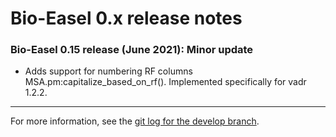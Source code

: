 # Bio-Easel 0.x release notes 

### Bio-Easel 0.15 release (June 2021): Minor update
  * Adds support for numbering RF columns MSA.pm:capitalize_based_on_rf().
    Implemented specifically for vadr 1.2.2.

---

For more information, see the [git log for the develop
branch](https://github.com/nawrockie/Bio-Easel/commits/develop).

